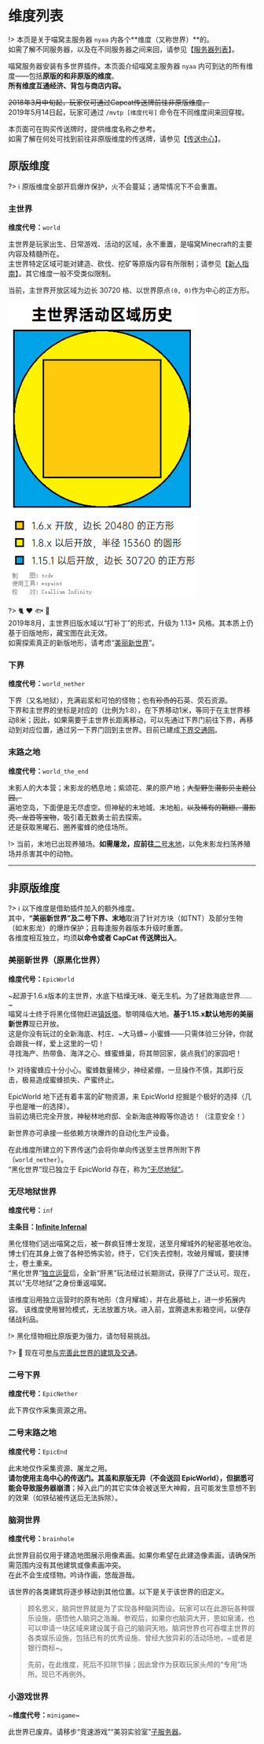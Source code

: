 # 维度列表

!> 本页是关于喵窝主服务器 `nyaa` 内各个**维度（又称世界）**的。  
如需了解不同服务器，以及在不同服务器之间来回，请参见【[服务器列表](wiki/server-network.md)】。

喵窝服务器安装有多世界插件。本页面介绍喵窝主服务器 `nyaa` 内可到达的所有维度——包括**原版的和非原版的维度**。  
**所有维度互通经济、背包与商店内容。**

~~2018年3月中旬起，玩家仅可通过Capcat传送牌前往非原版维度。~~  
2019年5月14日起，玩家可通过 `/mvtp [维度代号]` 命令在不同维度间来回穿梭。

本页面可在购买传送牌时，提供维度名称之参考。  
如需了解在何处可找到前往非原版维度的传送牌，请参见【[传送中心](nyaa/projects/teleport-center)】。

## 原版维度

?> :information_source: 原版维度全部开启爆炸保护，火不会蔓延；通常情况下不会重置。

### 主世界

**维度代号：**`world`

主世界是玩家出生、日常游戏、活动的区域，永不重置，是喵窝Minecraft的主要内容及精髓所在。  
主世界特定区域可能对建造、砍伐、挖矿等原版内容有所限制；请参见【[新人指南](nyaa/beginners-guide.md)】。其它维度一般不受类似限制。

当前，主世界开放区域为边长 30720 格、以世界原点`(0, 0)`作为中心的正方形。

![borders](../assets/images/history/overworld-borders.png)

?> :cat2: :heart: :fish: :whale:  
2019年8月，主世界旧版水域以“打补丁”的形式，升级为 1.13+ 风格。其本质上仍基于旧版地形，藏宝图在此无效。  
如需探索真正的新版地形，请考虑“[美丽新世界](#美丽新世界（原黑化世界）)”。

### 下界

**维度代号：**`world_nether`

下界（又名地狱），充满岩浆和可怕的怪物；也有~~珍贵的~~石英、荧石资源。  
下界和主世界的坐标是对应的（比例为1:8），在下界移动1米，等同于在主世界移动8米；因此，如果需要于主世界长距离移动，可以先通过下界门前往下界，再移动到对应位置，通过另一下界门回到主世界。目前已建成[下界交通网](nyaa/projects/nether-traffic.md)。

### 末路之地

**维度代号：**`world_the_end`

末影人的大本营；末影龙的栖息地；紫颂花、果的原产地；~~大型野生潜影贝主题公园。~~  
遍地空岛，下面便是无尽虚空。但神秘的末地城、末地船，~~以及稀有的鞘翅、潜影壳、龙首等宝物~~，吸引着无数勇士前去探索。  
还是获取黑曜石、圈养蜜蜂的绝佳场所。

!> 当前，末地已出现养殖场。**如需屠龙，应前往**[二号末地](#二号末路之地)，以免末影龙扫荡养殖场并杀害其中的动物。

--------

## 非原版维度

?> :information_source: 以下维度是借助插件加入的额外维度。  
其中，**“美丽新世界”及二号下界、末地**取消了针对方块（如TNT）及部分生物（如末影龙）的爆炸保护；且每逢服务器版本升级时重置。  
各维度相互独立，均须**以命令或者 CapCat 传送牌出入**。


### 美丽新世界（原黑化世界）

**维度代号：**`EpicWorld`

~起源于1.6.x版本的主世界，水底下枯燥无味、毫无生机。为了拯救海底世界……~  
喵窝斗士终于将黑化怪物赶进[镇妖塔](#无尽地狱世界)。黎明降临大地。**基于1.15.x默认地形的美丽新世界**现已开放。    
这是你没有玩过的全新海底、村庄、~大马蜂~ 小蜜蜂——只需体验三分钟，你就会跟我一样，爱上这里的一切！  
寻找海产、热带鱼、海洋之心、蜂蜜蜂巢，将其带回家，装点我们的家园吧！

!> 对待蜜蜂应十分小心。蜜蜂数量稀少，神经紧绷，一旦操作不慎，其即行反击，极易造成蜜蜂损失、产蜜终止。

EpicWorld 地下还有着丰富的矿物资源，来 EpicWorld 挖掘是个极好的选择（几乎也是唯一的选择）。  
当前边境已完全开放，神秘林地府邸、全新海底神殿等你造访！（注意安全！）

新世界亦可承接一些依赖方块爆炸的自动化生产设备。

在此维度所建立的下界传送门会将你单向传送至主世界所附下界（`world_nether`）。  
“黑化世界”现已独立于 EpicWorld 存在，称为[“无尽地狱”](#无尽地狱世界)。


### 无尽地狱世界

**维度代号：**`inf`

**主条目：[Infinite Infernal](inf/index)**

黑化怪物们逃出喵窝之后，被一群疯狂博士发现，送至月耀城外的秘密基地收治。博士们在其身上做了各种恐怖实验，终于，它们失去控制，攻破月耀城，要挟博士，卷土重来。  
“黑化世界”[独立运营](wiki/server-network?id=infinite-infernal-world "无尽地狱服务器")后，全新“肝黑”玩法经过长期测试，获得了广泛认可。现在，其以“无尽地狱”之身份重返喵窝。

该维度沿用独立运营时的原有地形（含月耀城），并在此基础上，进一步拓展内容。
该维度使用冒险模式，无法放置方块。进入前，宜腾退末影箱空间，以便存储战利品。

!> 黑化怪物相比原版更为强力，请勿轻易挑战。

?> :construction_worker: 现在可[参与完善此世界的建筑及交通](https://bbs.nyaa.cat/d/1513-infinite-infernal "Infinite Infernal 招工啦~ - NyaaBBS")。


### 二号下界

**维度代号：**`EpicNether`

此下界仅作采集资源之用。

### 二号末路之地

**维度代号：**`EpicEnd`

此末地仅作采集资源、屠龙之用。  
**请勿使用主岛中心的传送门。**其虽和原版无异（不会送回 EpicWorld），但据悉可能会导致**服务器崩溃**；掉入此门的其它实体会被送至大神殿，且可能发生意想不到的效果（如铁砧被传送后无法拆除）。

### 脑洞世界

**维度代号：**`brainhole`

此世界目前仅用于建造地图展示用像素画。如果你希望在此建造像素画，请确保所需范围内没有其他建筑或像素画冲突。  
在此不会生成怪物。吟诗作画，悠哉游哉。

该世界的各类建筑将逐步移动到其他位置。以下是关于该世界的旧定义。

> 顾名思义，脑洞世界就是为了实现各种脑洞而设。玩家可以在此游玩各种娱乐设施，感悟他人脑洞之浩瀚。参观后，如果你也脑洞大开，思如泉涌，也可以申请一块区域来建设属于自己的脑洞天地。脑洞世界也可吞噬主世界的各类娱乐设施，包括已有的优秀设施、曾经大放异彩的活动场地，~或者是银行商标~。
>
> 先前，在此维度，死后不扣除节操；因此曾作为获取玩家头颅的“专用”场所。现已不再例外。

### 小游戏世界

~**维度代号：**`minigame`~

此世界已废弃。请移步“竞速游戏”“美羽实验室”[子服务器](wiki/server-network.md)。
